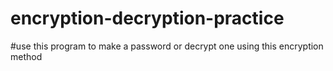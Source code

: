 # encryption-decryption-practice
#use this program to make a password or decrypt one using this encryption method

